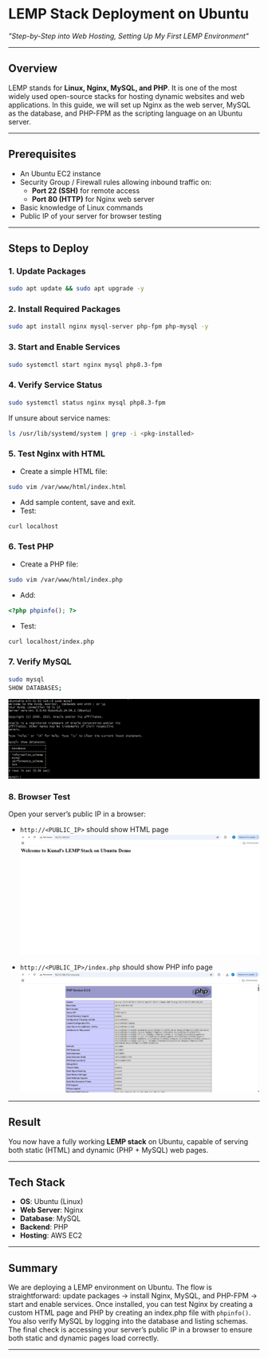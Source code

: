 
# LEMP Stack Deployment on Ubuntu

*"Step-by-Step into Web Hosting, Setting Up My First LEMP Environment"*  

---

## Overview  
LEMP stands for **Linux, Nginx, MySQL, and PHP**. It is one of the most widely used open-source stacks for hosting dynamic websites and web applications. In this guide, we will set up Nginx as the web server, MySQL as the database, and PHP-FPM as the scripting language on an Ubuntu server.

---

## Prerequisites  
- An Ubuntu EC2 instance   
- Security Group / Firewall rules allowing inbound traffic on:  
  - **Port 22 (SSH)** for remote access  
  - **Port 80 (HTTP)** for Nginx web server  
- Basic knowledge of Linux commands  
- Public IP of your server for browser testing  

---

## Steps to Deploy  

### 1. Update Packages  
```bash
sudo apt update && sudo apt upgrade -y
````

### 2. Install Required Packages

```bash
sudo apt install nginx mysql-server php-fpm php-mysql -y
```

### 3. Start and Enable Services

```bash
sudo systemctl start nginx mysql php8.3-fpm
```

### 4. Verify Service Status

```bash
sudo systemctl status nginx mysql php8.3-fpm
```

If unsure about service names:

```bash
ls /usr/lib/systemd/system | grep -i <pkg-installed>
```

### 5. Test Nginx with HTML

* Create a simple HTML file:

```bash
sudo vim /var/www/html/index.html
```

* Add sample content, save and exit.
* Test:

```bash
curl localhost
```

### 6. Test PHP

* Create a PHP file:

```bash
sudo vim /var/www/html/index.php
```

* Add:

```php
<?php phpinfo(); ?>
```

* Test:

```bash
curl localhost/index.php
```

### 7. Verify MySQL

```bash
sudo mysql
SHOW DATABASES;
```
![alt text](image.png)

### 8. Browser Test

Open your server’s public IP in a browser:

* `http://<PUBLIC_IP>`  should show HTML page
![alt text](image-1.png)

* `http://<PUBLIC_IP>/index.php` should show PHP info page
![alt text](image-2.png)

---

## Result

You now have a fully working **LEMP stack** on Ubuntu, capable of serving both static (HTML) and dynamic (PHP + MySQL) web pages.

---

## Tech Stack

* **OS**: Ubuntu (Linux)
* **Web Server**: Nginx
* **Database**: MySQL
* **Backend**: PHP
* **Hosting**: AWS EC2

---

## Summary

We are deploying a LEMP environment on Ubuntu. The flow is straightforward: update packages → install Nginx, MySQL, and PHP-FPM → start and enable services. Once installed, you can test Nginx by creating a custom HTML page and PHP by creating an index.php file with `phpinfo()`. You also verify MySQL by logging into the database and listing schemas. The final check is accessing your server’s public IP in a browser to ensure both static and dynamic pages load correctly.

---

